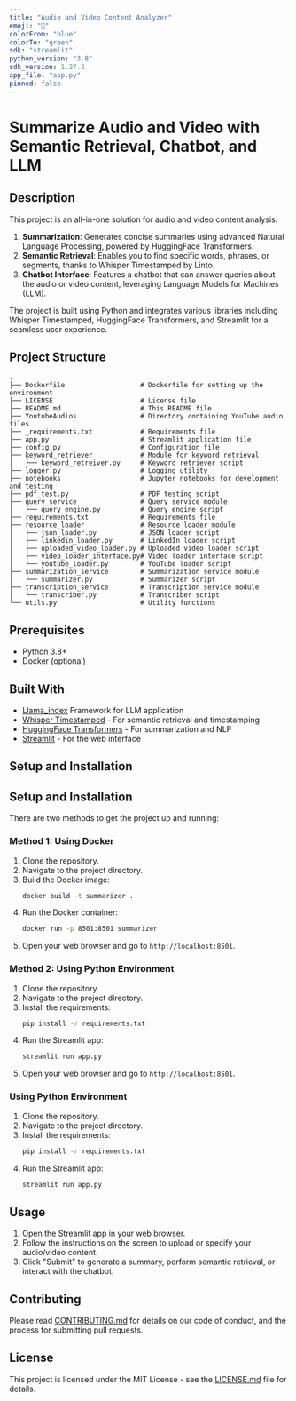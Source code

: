 ```yaml
---
title: "Audio and Video Content Analyzer"
emoji: "🎥"
colorFrom: "blue"
colorTo: "green"
sdk: "streamlit"
python_version: "3.8"
sdk_version: 1.27.2
app_file: "app.py"
pinned: false
---
```


# Summarize Audio and Video with Semantic Retrieval, Chatbot, and LLM

## Description

This project is an all-in-one solution for audio and video content analysis:

1. **Summarization**: Generates concise summaries using advanced Natural Language Processing, powered by HuggingFace
   Transformers.
2. **Semantic Retrieval**: Enables you to find specific words, phrases, or segments, thanks to Whisper Timestamped by
   Linto.
3. **Chatbot Interface**: Features a chatbot that can answer queries about the audio or video content, leveraging
   Language Models for Machines (LLM).

The project is built using Python and integrates various libraries including Whisper Timestamped, HuggingFace
Transformers, and Streamlit for a seamless user experience.

## Project Structure

```plaintext
.
├── Dockerfile                   # Dockerfile for setting up the environment
├── LICENSE                      # License file
├── README.md                    # This README file
├── YoutubeAudios                # Directory containing YouTube audio files
├── _requirements.txt            # Requirements file
├── app.py                       # Streamlit application file
├── config.py                    # Configuration file
├── keyword_retriever            # Module for keyword retrieval
│   └── keyword_retreiver.py     # Keyword retriever script
├── logger.py                    # Logging utility
├── notebooks                    # Jupyter notebooks for development and testing
├── pdf_test.py                  # PDF testing script
├── query_service                # Query service module
│   └── query_engine.py          # Query engine script
├── requirements.txt             # Requirements file
├── resource_loader              # Resource loader module
│   ├── json_loader.py           # JSON loader script
│   ├── linkedin_loader.py       # LinkedIn loader script
│   ├── uploaded_video_loader.py # Uploaded video loader script
│   ├── video_loader_interface.py# Video loader interface script
│   └── youtube_loader.py        # YouTube loader script
├── summarization_service        # Summarization service module
│   └── summarizer.py            # Summarizer script
├── transcription_service        # Transcription service module
│   └── transcriber.py           # Transcriber script
└── utils.py                     # Utility functions

```

## Prerequisites

- Python 3.8+
- Docker (optional)

## Built With

- [Llama_index](https://www.llamaindex.ai/) Framework for LLM application
- [Whisper Timestamped](https://github.com/linto-ai/whisper-timestamped) - For semantic retrieval and timestamping
- [HuggingFace Transformers](https://huggingface.co/transformers/) - For summarization and NLP
- [Streamlit](https://streamlit.io/) - For the web interface

## Setup and Installation

## Setup and Installation

There are two methods to get the project up and running:

### Method 1: Using Docker

1. Clone the repository.
2. Navigate to the project directory.
3. Build the Docker image:
    ```bash
    docker build -t summarizer .
    ```
4. Run the Docker container:
    ```bash
    docker run -p 8501:8501 summarizer
    ```
5. Open your web browser and go to `http://localhost:8501`.

### Method 2: Using Python Environment

1. Clone the repository.
2. Navigate to the project directory.
3. Install the requirements:
    ```bash
    pip install -r requirements.txt
    ```
4. Run the Streamlit app:
    ```bash
    streamlit run app.py
    ```
5. Open your web browser and go to `http://localhost:8501`.

### Using Python Environment

1. Clone the repository.
2. Navigate to the project directory.
3. Install the requirements:
    ```bash
    pip install -r requirements.txt
    ```
4. Run the Streamlit app:
    ```bash
    streamlit run app.py
    ```

## Usage

1. Open the Streamlit app in your web browser.
2. Follow the instructions on the screen to upload or specify your audio/video content.
3. Click "Submit" to generate a summary, perform semantic retrieval, or interact with the chatbot.

## Contributing

Please read [CONTRIBUTING.md](CONTRIBUTING.md) for details on our code of conduct, and the process for submitting pull
requests.

## License

This project is licensed under the MIT License - see the [LICENSE.md](LICENSE.md) file for details.
